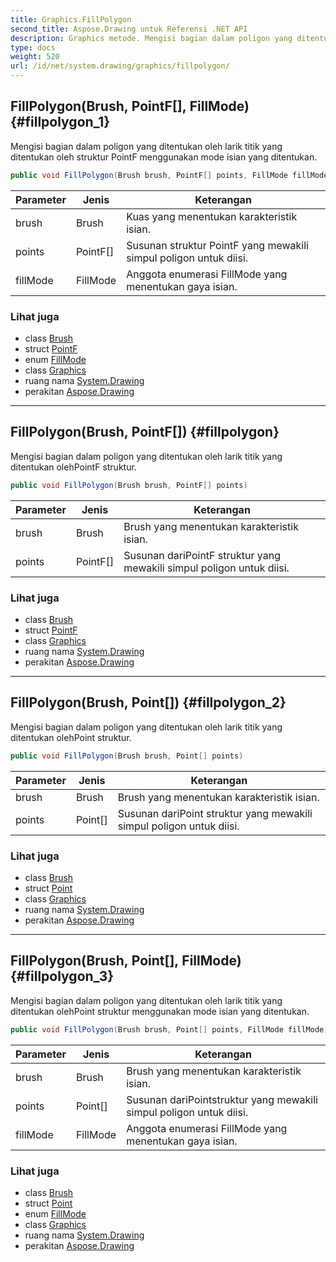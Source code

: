 ```yaml
---
title: Graphics.FillPolygon
second_title: Aspose.Drawing untuk Referensi .NET API
description: Graphics metode. Mengisi bagian dalam poligon yang ditentukan oleh larik titik yang ditentukan oleh struktur PointF menggunakan mode isian yang ditentukan.
type: docs
weight: 520
url: /id/net/system.drawing/graphics/fillpolygon/
---
```

## FillPolygon(Brush, PointF[], FillMode) {#fillpolygon_1}

Mengisi bagian dalam poligon yang ditentukan oleh larik titik yang ditentukan oleh struktur PointF menggunakan mode isian yang ditentukan.

```csharp
public void FillPolygon(Brush brush, PointF[] points, FillMode fillMode)
```

| Parameter | Jenis | Keterangan |
| --- | --- | --- |
| brush | Brush | Kuas yang menentukan karakteristik isian. |
| points | PointF[] | Susunan struktur PointF yang mewakili simpul poligon untuk diisi. |
| fillMode | FillMode | Anggota enumerasi FillMode yang menentukan gaya isian. |

### Lihat juga

* class [Brush](../../brush/)
* struct [PointF](../../pointf/)
* enum [FillMode](../../../system.drawing.drawing2d/fillmode/)
* class [Graphics](../)
* ruang nama [System.Drawing](../../graphics/)
* perakitan [Aspose.Drawing](../../../)

---

## FillPolygon(Brush, PointF[]) {#fillpolygon}

Mengisi bagian dalam poligon yang ditentukan oleh larik titik yang ditentukan olehPointF struktur.

```csharp
public void FillPolygon(Brush brush, PointF[] points)
```

| Parameter | Jenis | Keterangan |
| --- | --- | --- |
| brush | Brush | Brush yang menentukan karakteristik isian. |
| points | PointF[] | Susunan dariPointF struktur yang mewakili simpul poligon untuk diisi. |

### Lihat juga

* class [Brush](../../brush/)
* struct [PointF](../../pointf/)
* class [Graphics](../)
* ruang nama [System.Drawing](../../graphics/)
* perakitan [Aspose.Drawing](../../../)

---

## FillPolygon(Brush, Point[]) {#fillpolygon_2}

Mengisi bagian dalam poligon yang ditentukan oleh larik titik yang ditentukan olehPoint struktur.

```csharp
public void FillPolygon(Brush brush, Point[] points)
```

| Parameter | Jenis | Keterangan |
| --- | --- | --- |
| brush | Brush | Brush yang menentukan karakteristik isian. |
| points | Point[] | Susunan dariPoint struktur yang mewakili simpul poligon untuk diisi. |

### Lihat juga

* class [Brush](../../brush/)
* struct [Point](../../point/)
* class [Graphics](../)
* ruang nama [System.Drawing](../../graphics/)
* perakitan [Aspose.Drawing](../../../)

---

## FillPolygon(Brush, Point[], FillMode) {#fillpolygon_3}

Mengisi bagian dalam poligon yang ditentukan oleh larik titik yang ditentukan olehPoint struktur menggunakan mode isian yang ditentukan.

```csharp
public void FillPolygon(Brush brush, Point[] points, FillMode fillMode)
```

| Parameter | Jenis | Keterangan |
| --- | --- | --- |
| brush | Brush | Brush yang menentukan karakteristik isian. |
| points | Point[] | Susunan dariPointstruktur yang mewakili simpul poligon untuk diisi. |
| fillMode | FillMode | Anggota enumerasi FillMode yang menentukan gaya isian. |

### Lihat juga

* class [Brush](../../brush/)
* struct [Point](../../point/)
* enum [FillMode](../../../system.drawing.drawing2d/fillmode/)
* class [Graphics](../)
* ruang nama [System.Drawing](../../graphics/)
* perakitan [Aspose.Drawing](../../../)


